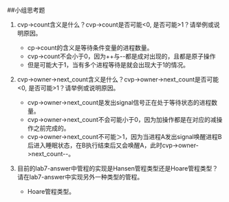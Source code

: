##小组思考题
1. cvp->count含义是什么？cvp->count是否可能<0, 是否可能>1？请举例或说明原因。

	* cp->count的含义是等待条件变量的进程数量。
	* cvp->count不会小于0，因为++与--都是成对出现的，且都是原子操作
	* 但是可能大于1，当有多个进程等待是就会出现大于1的情况。

2. cvp->owner->next_count含义是什么？cvp->owner->next_count是否可能<0, 是否可能>1？请举例或说明原因。

	* cvp->owner->next_count是发出signal信号正在处于等待状态的进程数量。
	* cvp->owner->next_count不会可能小于0，因为加操作都是在对应的减操作之前完成的。
	* cvp->owner->next_count不可能＞1，因为当进程A发出signal唤醒进程B后进入睡眠状态，在B执行结束后又会唤醒A，此时cvp->owner->next_count--。

3. 目前的lab7-answer中管程的实现是Hansen管程类型还是Hoare管程类型？请在lab7-answer中实现另外一种类型的管程。
	
	* Hoare管程类型。